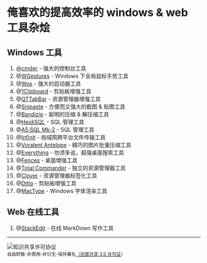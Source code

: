 # 俺喜欢的提高效率的 windows & web 工具杂烩
## Windows 工具

1. @[cmder](http://cmder.net/) - 强大的控制台工具
2. @[WGestures](http://www.yingdev.com/projects/wgestures) - Windows 下全局鼠标手势工具
3. @[Wox](http://www.getwox.com/) - 强大的启动器工具
4. @[1Clipboard](http://1clipboard.io/) - 剪贴板增强工具
5. @[QTTabBar](http://qttabbar.wikidot.com/) - 资源管理器增强工具
6. @[Snipaste](https://zh.snipaste.com/) - 方便而又强大的截图 & 贴图工具
7. @[Bandizip](https://www.bandisoft.com/bandizip/cn/) - 聪明的压缩 & 解压缩工具
8. @[HeidiSQL](https://www.heidisql.com/) - SQL 管理工具
9. @[A5:SQL Mk-2](http://a5m2.mmatsubara.com/) - SQL 管理工具
10. @[Infinit](https://infinit.io/) - 局域网跨平台文件传输工具
11. @[Voralent Antelope](http://www.voralent.com/zh/products/antelope/) - 精巧的图片批量压缩工具
12. @[Everything](https://www.voidtools.com/) - 勿须多说，超强桌面搜索工具
13. @[Fences](http://www.stardock.com/products/fences/) - 桌面增强工具
14. @[Total Commander](https://www.ghisler.com/) - 独立的资源管理器工具
15. @[Clover](http://cn.ejie.me/) - 资源管理器标签化工具
16. @[Ditto](http://ditto-cp.sourceforge.net/) - 剪贴板增强工具
17. @[MacType](https://github.com/snowie2000/mactype) - Windows 字体渲染工具
## Web 在线工具

1. @[StackEdit](https://stackedit.io/editor) - 在线 MarkDown 写作工具

---
<img alt="知识共享许可协议" style="border-width:0" src="https://i.creativecommons.org/l/by-nc-nd/3.0/80x15.png" /> <br/><small>自由转载-非商用-非衍生-保持署名<a rel="license" href="http://creativecommons.org/licenses/by-nc-nd/3.0/">（创意共享 3.0 许可证</a>）</small>
